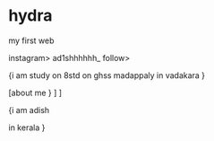 # hydra 
my first web


instagram> ad1shhhhhh_ follow>

{i am study on 8std on ghss madappaly in vadakara }



[about me   }
]
]



{i am adish 






in kerala }
